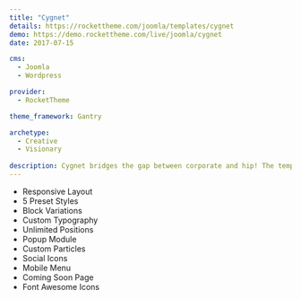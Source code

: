 ```yaml
---
title: "Cygnet"
details: https://rockettheme.com/joomla/templates/cygnet
demo: https://demo.rockettheme.com/live/joomla/cygnet
date: 2017-07-15

cms: 
  - Joomla
  - Wordpress

provider: 
  - RocketTheme

theme_framework: Gantry

archetype:
  - Creative
  - Visionary
  
description: Cygnet bridges the gap between corporate and hip! The template features contemporary design elements and structures, whilst maintaining a subtle, corporate-esque overall appearance to maximize professionalism and visual intrigue.
---
```


* Responsive Layout
* 5 Preset Styles
* Block Variations
* Custom Typography
* Unlimited Positions
* Popup Module
* Custom Particles
* Social Icons
* Mobile Menu
* Coming Soon Page
* Font Awesome Icons	